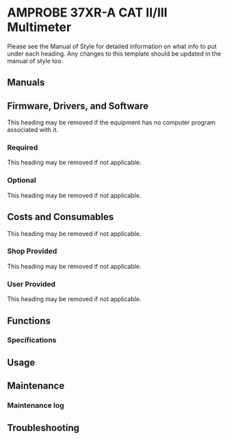 # AMPROBE 37XR-A CAT II/III Multimeter

 
Please see the Manual of Style for detailed information on what info to put under each heading.
Any changes to this template should be updated in the manual of style too.

## Manuals 

## Firmware, Drivers, and Software
This heading may be removed if the equipment has no computer program associated with it.
### Required
This heading may be removed if not applicable.
### Optional
This heading may be removed if not applicable.

## Costs and Consumables 
This heading may be removed if not applicable.
### Shop Provided
This heading may be removed if not applicable.
### User Provided
This heading may be removed if not applicable.

## Functions

### Specifications

## Usage

## Maintenance
### Maintenance log

## Troubleshooting


